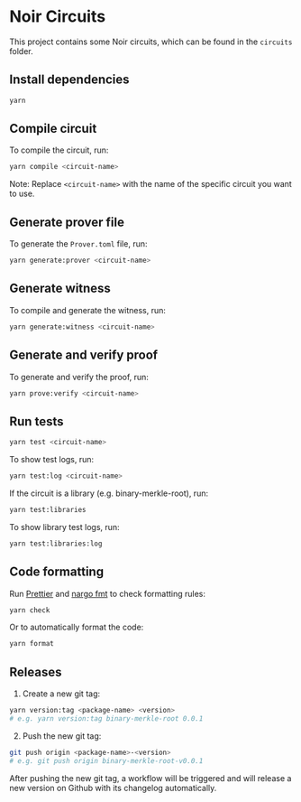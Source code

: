 # Noir Circuits

This project contains some Noir circuits, which can be found in the `circuits` folder.

## Install dependencies

```sh
yarn
```

## Compile circuit

To compile the circuit, run:

```sh
yarn compile <circuit-name>
```

Note: Replace `<circuit-name>` with the name of the specific circuit you want to use.

## Generate prover file

To generate the `Prover.toml` file, run:

```sh
yarn generate:prover <circuit-name>
```

## Generate witness

To compile and generate the witness, run:

```sh
yarn generate:witness <circuit-name>
```

## Generate and verify proof

To generate and verify the proof, run:

```sh
yarn prove:verify <circuit-name>
```

## Run tests

```sh
yarn test <circuit-name>
```

To show test logs, run:

```sh
yarn test:log <circuit-name>
```

If the circuit is a library (e.g. binary-merkle-root), run:

```sh
yarn test:libraries
```

To show library test logs, run:

```sh
yarn test:libraries:log
```

## Code formatting

Run [Prettier](https://prettier.io/) and [nargo fmt](https://noir-lang.org/docs/dev/reference/nargo_commands#nargo-fmt) to check formatting rules:

```bash
yarn check
```

Or to automatically format the code:

```bash
yarn format
```

## Releases

1. Create a new git tag:

```bash
yarn version:tag <package-name> <version>
# e.g. yarn version:tag binary-merkle-root 0.0.1
```

2. Push the new git tag:

```bash
git push origin <package-name>-<version>
# e.g. git push origin binary-merkle-root-v0.0.1
```

After pushing the new git tag, a workflow will be triggered and will release a new version on Github with its changelog automatically.
